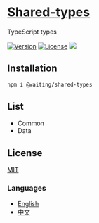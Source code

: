 # [Shared-types](https://waitingsong.github.io/shared-types/)

TypeScript types

[![Version](https://img.shields.io/npm/v/@waiting/shared-types.svg)](https://www.npmjs.com/package/@waiting/shared-types)
[![License](https://img.shields.io/badge/license-MIT-blue.svg)](https://opensource.org/licenses/MIT)
![](https://img.shields.io/badge/lang-TypeScript-blue.svg)


## Installation

```bash
npm i @waiting/shared-types
```

## List

- Common
- Data


## License

[MIT](LICENSE)

### Languages

- [English](README.md)
- [中文](README.zh-CN.md)

